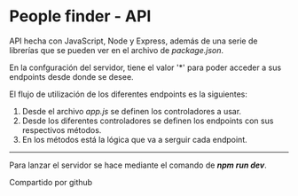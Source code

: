 # People finder - API

API hecha con JavaScript, Node y Express, además de una serie de librerías que se pueden ver en el archivo de *package.json*.

En la confguración del servidor, tiene el valor '*' para poder acceder a sus endpoints desde donde se desee.

El flujo de utilización de los diferentes endpoints es la siguientes:
  1. Desde el archivo *app.js* se definen los controladores a usar.
  2. Desde los diferentes controladores se definen los endpoints con sus respectivos métodos.
  3. En los métodos está la lógica que va a serguir cada endpoint.

---

Para lanzar el servidor se hace mediante el comando de ***npm run dev***.

Compartido por github
